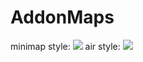 # AddonMaps
minimap style:
![](http://imagehost.spark-media.ru/i4/F67A6004-F7FD-F601-99F4-9CEA82CFE8BE.png)
air style:
![](http://imagehost.spark-media.ru/i4/47EAF6C7-0508-118C-039B-488C0DDEC95A.png)

